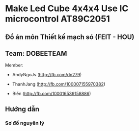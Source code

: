 # Make Led Cube 4x4x4 Use IC microcontrol AT89C2051 

## Đồ án môn Thiết kế mạch só (FEIT - HOU)

## Team: DOBEETEAM

Member:
  - AndyNgoJs (http://fb.com/dn279)

  - ThanhJang (http://fb.com/100007155970382)
         
  - Biền (http://fb.com/100016539158886)

## Hướng dẫn

 ### Sơ đồ nguyên lý
 
 
